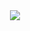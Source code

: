 <div align="center">
  <img src="https://github.com/user-attachments/assets/6fc4f446-b85c-4fc3-b758-11a81d28fbbc">
</div>





<!--
**VuykoSheshych/VuykoSheshych** is a ✨ _special_ ✨ repository because its `README.md` (this file) appears on your GitHub profile.

Here are some ideas to get you started:

- 🔭 I’m currently working on ...
- 🌱 I’m currently learning ...
- 👯 I’m looking to collaborate on ...
- 🤔 I’m looking for help with ...
- 💬 Ask me about ...
- 📫 How to reach me: ...
- 😄 Pronouns: ...
- ⚡ Fun fact: ...
-->
